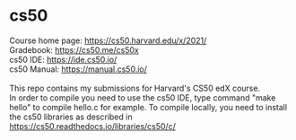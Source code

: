 # cs50
Course home page: https://cs50.harvard.edu/x/2021/
<br>
Gradebook: https://cs50.me/cs50x
<br>
cs50 IDE: https://ide.cs50.io/
<br>
cs50 Manual: https://manual.cs50.io/
<br>
<br>
This repo contains my submissions for Harvard's CS50 edX course.
<br>
In order to compile you need to use the cs50 IDE, type command "make hello" to compile hello.c for example.
To compile locally, you need to install the cs50 libraries as described in https://cs50.readthedocs.io/libraries/cs50/c/
